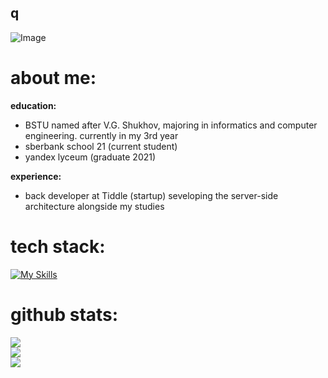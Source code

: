## q

![Image](https://github.com/user-attachments/assets/a8a5f5c3-21c2-4060-8f30-6ef3f922aafd)

# about me:
**education:**
- BSTU named after V.G. Shukhov, majoring in informatics and computer engineering.
  currently in my 3rd year
- sberbank school 21 (current student)
- yandex lyceum (graduate 2021)

**experience:**
- back developer at Tiddle (startup)
  seveloping the server-side architecture alongside my studies

# tech stack:
[![My Skills](https://skillicons.dev/icons?i=python,c,cpp,django,fastapi,sqlite,linux,postgresql,docker,git,gitlab,github,bash)](https://skillicons.dev)

# github stats:
![](https://github-readme-stats.vercel.app/api?username=danchomas&theme=dark&hide_border=false&include_all_commits&private_commits=true=true)<br/>
![](https://nirzak-streak-stats.vercel.app/?user=danchomas&theme=dark&hide_border=false)<br/>
![](https://github-readme-stats.vercel.app/api/top-langs/?username=danchomas&theme=dark&hide_border=false&include_all_commits=true&count_private=true&layout=compact)
